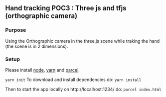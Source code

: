## Hand tracking POC3 : Three js and tfjs (orthographic camera)

### Purpose
Using the Orthographic camera in the three.js scene while traking the hand (the scene is in 2 dimensions).

### Setup 

Please install [node](https://nodejs.org/en/), [yarn](https://yarnpkg.com/) and [parcel](https://parceljs.org/).

```yarn init```
To download and install dependencies do: ```yarn install```

Then to start the app locally on http://localhost:1234/ do: ```parcel index.html```
